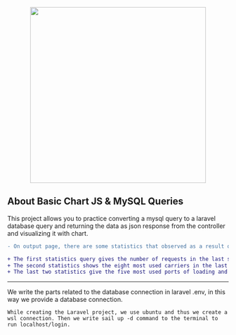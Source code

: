 
<p  align="center"><a  href="https://laravel.com"  target="_blank"><img  src="https://raw.githubusercontent.com/laravel/art/master/logo-lockup/5%20SVG/2%20CMYK/1%20Full%20Color/laravel-logolockup-cmyk-red.svg"  width="400"></a></p>


  
## About Basic Chart JS & MySQL Queries

  

This project allows you to practice converting a mysql query to a laravel database query and returning the data as json response from the controller and visualizing it with chart.

```diff
- On output page, there are some statistics that observed as a result of querying the database.

+ The first statistics query gives the number of requests in the last six months
+ The second statistics shows the eight most used carriers in the last six months
+ The last two statistics give the five most used ports of loading and five ports of discharges for a company

```

----

We write the parts related to the database connection in laravel .env, in this way we provide a database connection.

	While creating the Laravel project, we use ubuntu and thus we create a wsl connection. Then we write sail up -d command to the terminal to run localhost/login.
